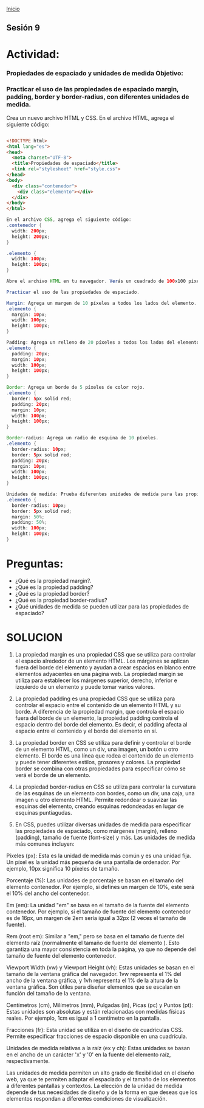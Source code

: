 <!-- No borrar o modificar -->
[Inicio](./index.md)

## Sesión 9 


<!-- Su documentación aquí -->




# Actividad:


### Propiedades de espaciado y unidades de medida Objetivo:



### Practicar el uso de las propiedades de espaciado margin, padding, border y border-radius, con diferentes unidades de medida.

Crea un nuevo archivo HTML y CSS.
En el archivo HTML, agrega el siguiente código:

```html

<!DOCTYPE html>
<html lang="es">
<head>
  <meta charset="UTF-8">
  <title>Propiedades de espaciado</title>
  <link rel="stylesheet" href="style.css">
</head>
<body>
  <div class="contenedor">
    <div class="elemento"></div>
  </div>
</body>
</html>
```

```java
En el archivo CSS, agrega el siguiente código:
.contenedor {
  width: 200px;
  height: 200px;
}

.elemento {
  width: 100px;
  height: 100px;
}

Abre el archivo HTML en tu navegador. Verás un cuadrado de 100x100 píxeles.

Practicar el uso de las propiedades de espaciado.

Margin: Agrega un margen de 10 píxeles a todos los lados del elemento.
.elemento {
  margin: 10px;
  width: 100px;
  height: 100px;
}

Padding: Agrega un relleno de 20 píxeles a todos los lados del elemento.
.elemento {
  padding: 20px;
  margin: 10px;
  width: 100px;
  height: 100px;
}

Border: Agrega un borde de 5 píxeles de color rojo.
.elemento {
  border: 5px solid red;
  padding: 20px;
  margin: 10px;
  width: 100px;
  height: 100px;
}

Border-radius: Agrega un radio de esquina de 10 píxeles.
.elemento {
  border-radius: 10px;
  border: 5px solid red;
  padding: 20px;
  margin: 10px;
  width: 100px;
  height: 100px;
}

Unidades de medida: Prueba diferentes unidades de medida para las propiedades de espaciado. Por ejemplo, puedes usar unidades porcentuales (%) para establecer un margen o relleno del 50%.
.elemento {
  border-radius: 10px;
  border: 5px solid red;
  margin: 50%;
  padding: 50%;
  width: 100px;
  height: 100px;
}

```


# Preguntas:
- ¿Qué es la propiedad margin?.
- ¿Qué es la propiedad padding?
- ¿Qué es la propiedad border?
- ¿Qué es la propiedad border-radius?
- ¿Qué unidades de medida se pueden utilizar para las propiedades de espaciado?


# SOLUCION


1. La propiedad margin es una propiedad CSS que se utiliza para controlar el espacio alrededor de un elemento HTML. Los márgenes se aplican fuera del borde del elemento y ayudan a crear espacios en blanco entre elementos adyacentes en una página web. La propiedad margin se utiliza para establecer los márgenes superior, derecho, inferior e izquierdo de un elemento y puede tomar varios valores.

2. La propiedad padding es una propiedad CSS que se utiliza para controlar el espacio entre el contenido de un elemento HTML y su borde. A diferencia de la propiedad margin, que controla el espacio fuera del borde de un elemento, la propiedad padding controla el espacio dentro del borde del elemento. Es decir, el padding afecta al espacio entre el contenido y el borde del elemento en sí.

3. La propiedad border en CSS se utiliza para definir y controlar el borde de un elemento HTML, como un div, una imagen, un botón u otro elemento. El borde es una línea que rodea el contenido de un elemento y puede tener diferentes estilos, grosores y colores. La propiedad border se combina con otras propiedades para especificar cómo se verá el borde de un elemento. 

4. La propiedad border-radius en CSS se utiliza para controlar la curvatura de las esquinas de un elemento con bordes, como un div, una caja, una imagen u otro elemento HTML. Permite redondear o suavizar las esquinas del elemento, creando esquinas redondeadas en lugar de esquinas puntiagudas.

5. En CSS, puedes utilizar diversas unidades de medida para especificar las propiedades de espaciado, como márgenes (margin), relleno (padding), tamaño de fuente (font-size) y más. Las unidades de medida más comunes incluyen:

Píxeles (px): Esta es la unidad de medida más común y es una unidad fija. Un píxel es la unidad más pequeña de una pantalla de ordenador. Por ejemplo, 10px significa 10 píxeles de tamaño.

Porcentaje (%): Las unidades de porcentaje se basan en el tamaño del elemento contenedor. Por ejemplo, si defines un margen de 10%, este será el 10% del ancho del contenedor.

Em (em): La unidad "em" se basa en el tamaño de la fuente del elemento contenedor. Por ejemplo, si el tamaño de fuente del elemento contenedor es de 16px, un margen de 2em sería igual a 32px (2 veces el tamaño de fuente).

Rem (root em): Similar a "em," pero se basa en el tamaño de fuente del elemento raíz (normalmente el tamaño de fuente del elemento <html>). Esto garantiza una mayor consistencia en toda la página, ya que no depende del tamaño de fuente del elemento contenedor.

Viewport Width (vw) y Viewport Height (vh): Estas unidades se basan en el tamaño de la ventana gráfica del navegador. 1vw representa el 1% del ancho de la ventana gráfica, y 1vh representa el 1% de la altura de la ventana gráfica. Son útiles para diseñar elementos que se escalan en función del tamaño de la ventana.

Centímetros (cm), Milímetros (mm), Pulgadas (in), Picas (pc) y Puntos (pt): Estas unidades son absolutas y están relacionadas con medidas físicas reales. Por ejemplo, 1cm es igual a 1 centímetro en la pantalla.

Fracciones (fr): Esta unidad se utiliza en el diseño de cuadrículas CSS. Permite especificar fracciones de espacio disponible en una cuadrícula.

Unidades de medida relativas a la raíz (ex y ch): Estas unidades se basan en el ancho de un carácter 'x' y '0' en la fuente del elemento raíz, respectivamente.

Las unidades de medida permiten un alto grado de flexibilidad en el diseño web, ya que te permiten adaptar el espaciado y el tamaño de los elementos a diferentes pantallas y contextos. La elección de la unidad de medida depende de tus necesidades de diseño y de la forma en que deseas que los elementos respondan a diferentes condiciones de visualización.

